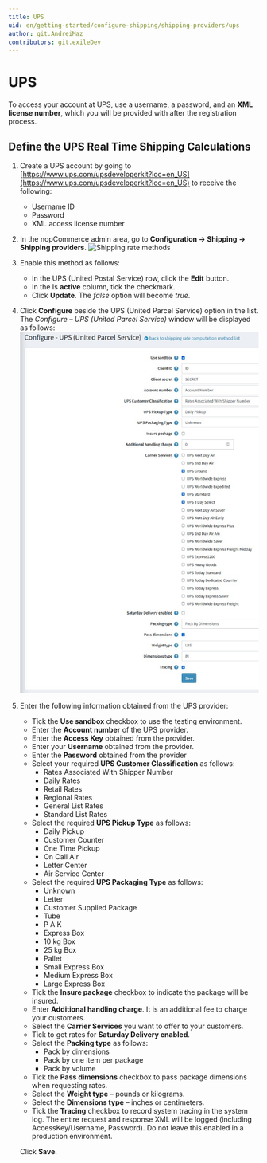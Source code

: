 ```yaml
---
title: UPS
uid: en/getting-started/configure-shipping/shipping-providers/ups
author: git.AndreiMaz
contributors: git.exileDev
---
```


# UPS

To access your account at UPS, use a username, a password, and an **XML license number**, which you will be provided with after the registration process.

## Define the UPS Real Time Shipping Calculations

1. Create a UPS account by going to [https://www.ups.com/upsdeveloperkit?loc=en_US](https://www.ups.com/upsdeveloperkit?loc=en_US) to receive the following:
    * Username ID
    * Password
    * XML access license number

1. In the nopCommerce admin area, go to **Configuration → Shipping → Shipping providers**. 
 ![Shipping rate methods](_static/ups/shipping-rate-methods.jpg)
1. Enable this method as follows:
    * In the UPS (United Postal Service) row, click the **Edit** button.
    * In the Is **active** column, tick the checkmark.
    * Click **Update**. The *false* option will become *true*.

1. Click **Configure** beside the UPS (United Parcel Service) option in the list. 
    The *Configure – UPS (United Parcel Service)* window will be displayed as follows: ![Configure page](_static/ups/ups-configure.jpg)

1. Enter the following information obtained from the UPS provider:
    * Tick the **Use sandbox** checkbox to use the testing environment.
    * Enter the **Account number** of the UPS provider.
    * Enter the **Access Key** obtained from the provider.
    * Enter your **Username** obtained from the provider.
    * Enter the **Password** obtained from the provider
    * Select your required **UPS Customer Classification** as follows:
        * Rates Associated With Shipper Number
        * Daily Rates
        * Retail Rates
        * Regional Rates
        * General List Rates
        * Standard List Rates
    * Select the required **UPS Pickup Type** as follows:
        * Daily Pickup
        * Customer Counter
        * One Time Pickup
        * On Call Air
        * Letter Center
        * Air Service Center
    * Select the required **UPS Packaging Type** as follows:
        * Unknown
        * Letter
        * Customer Supplied Package
        * Tube
        * P A K
        * Express Box
        * 10 kg Box
        * 25 kg Box
        * Pallet
        * Small Express Box
        * Medium Express Box
        * Large Express Box
    * Tick the **Insure package** checkbox to indicate the package will be insured.
    * Enter **Additional handling charge**. It is an additional fee to charge your customers.
    * Select the **Carrier Services** you want to offer to your customers.
    * Tick to get rates for **Saturday Delivery enabled**.
    * Select the **Packing type** as follows:
        * Pack by dimensions
        * Pack by one item per package
        * Pack by volume
    * Tick the **Pass dimensions** checkbox to pass package dimensions when requesting rates.
    * Select the **Weight type** – pounds or kilograms.
    * Select the **Dimensions type** – inches or centimeters.
    * Tick the **Tracing** checkbox to record system tracing in the system log. The entire request and response XML will be logged (including AccessKey/Username, Password). Do not leave this enabled in a production environment.

    Click **Save**.

